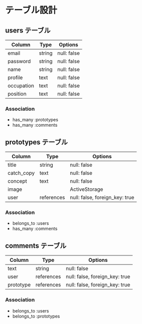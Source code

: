 # テーブル設計

 ## users テーブル

 | Column     | Type   | Options     |
 | ---------- | ------ | ----------- |
 | email      | string | null: false |
 | password   | string | null: false |
 | name       | string | null: false |
 | profile    | text   | null: false |
 | occupation | text   | null: false |
 | position   | text   | null: false |

 ### Association
- has_many :prototypes
- has_many :comments

 ## prototypes テーブル

 | Column     | Type       | Options                        |
 | ---------- | ---------- | ------------------------------ |
 | title      | string     | null: false                    |
 | catch_copy | text       | null: false                    |
 | concept    | text       | null: false                    |
 | image      |            | ActiveStorage                  |
 | user       | references | null: false, foreign_key: true |

  ### Association
- belongs_to :users
- has_many :comments

 ## comments テーブル

 | Column    | Type       | Options                        |
 | --------- | ---------- | ------------------------------ |
 | text      | string     | null: false                    |
 | user      | references | null: false, foreign_key: true |
 | prototype | references | null: false, foreign_key: true |

   ### Association
- belongs_to :users
- belongs_to :prototypes